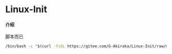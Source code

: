# Linux-Init

#### 介绍
脚本而已

```bash
/bin/bash -c "$(curl -fsSL https://gitee.com/G-Akiraka/Linux-Init/raw/master/Sealos-init.sh)"
```
